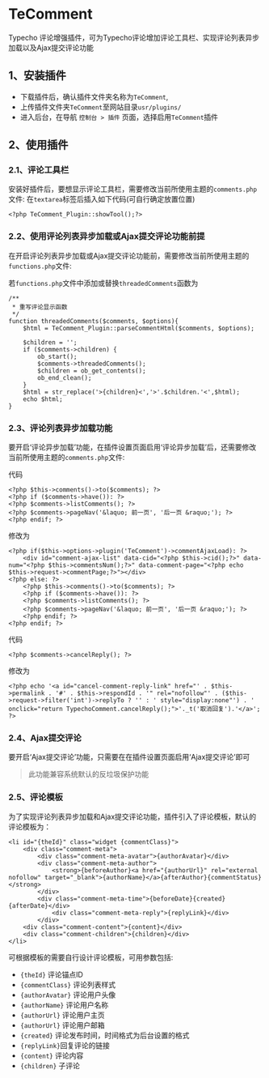 # TeComment
Typecho 评论增强插件，可为Typecho评论增加评论工具栏、实现评论列表异步加载以及Ajax提交评论功能

##   1、安装插件
- 下载插件后，确认插件文件夹名称为`TeComment`,
- 上传插件文件夹`TeComment`至网站目录`usr/plugins/`
- 进入后台，在导航 `控制台 > 插件` 页面，选择启用`TeComment`插件

## 2、使用插件
### 2.1、评论工具栏
安装好插件后，要想显示评论工具栏，需要修改当前所使用主题的`comments.php`文件:
在`textarea`标签后插入如下代码(可自行确定放置位置)
```
<?php TeComment_Plugin::showTool();?>
```
### 2.2、使用评论列表异步加载或Ajax提交评论功能前提
在开启评论列表异步加载或Ajax提交评论功能前，需要修改当前所使用主题的`functions.php`文件:

若`functions.php`文件中添加或替换`threadedComments`函数为
```
/**
 * 重写评论显示函数
 */
function threadedComments($comments, $options){
	$html = TeComment_Plugin::parseCommentHtml($comments, $options);
	
	$children = '';
	if ($comments->children) {
		ob_start();
        $comments->threadedComments();
		$children = ob_get_contents();
		ob_end_clean();
    }
	$html = str_replace('>{children}<','>'.$children.'<',$html);
	echo $html;
}
```


### 2.3、评论列表异步加载功能
要开启‘评论异步加载’功能，在插件设置页面启用‘评论异步加载’后，还需要修改当前所使用主题的`comments.php`文件:

代码
```
<?php $this->comments()->to($comments); ?>
<?php if ($comments->have()): ?>
<?php $comments->listComments(); ?>
<?php $comments->pageNav('&laquo; 前一页', '后一页 &raquo;'); ?>
<?php endif; ?>
```
修改为
```
<?php if($this->options->plugin('TeComment')->commentAjaxLoad): ?>
    <div id="comment-ajax-list" data-cid="<?php $this->cid();?>" data-num="<?php $this->commentsNum();?>" data-comment-page="<?php echo $this->request->commentPage;?>"></div>
<?php else: ?>
    <?php $this->comments()->to($comments); ?>
    <?php if ($comments->have()): ?>
    <?php $comments->listComments(); ?>
    <?php $comments->pageNav('&laquo; 前一页', '后一页 &raquo;'); ?>
    <?php endif; ?>
<?php endif; ?>
```
代码
```
<?php $comments->cancelReply(); ?>
```
修改为
```
<?php echo '<a id="cancel-comment-reply-link" href="' . $this->permalink . '#' . $this->respondId . '" rel="nofollow"' . ($this->request->filter('int')->replyTo ? '' : ' style="display:none"') . ' onclick="return TypechoComment.cancelReply();">'._t('取消回复').'</a>'; ?>
```
### 2.4、Ajax提交评论
要开启‘Ajax提交评论’功能，只需要在在插件设置页面启用‘Ajax提交评论’即可
> 此功能兼容系统默认的反垃圾保护功能

### 2.5、评论模板
为了实现评论列表异步加载和Ajax提交评论功能，插件引入了评论模板，默认的评论模板为：
```
<li id="{theId}" class="widget {commentClass}">
	<div class="comment-meta">
		<div class="comment-meta-avatar">{authorAvatar}</div>
		<div class="comment-meta-author">
			<strong>{beforeAuthor}<a href="{authorUrl}" rel="external nofollow" target="_blank">{authorName}</a>{afterAuthor}{commentStatus}</strong>
		</div>
		<div class="comment-meta-time">{beforeDate}{created}{afterDate}</div>
			<div class="comment-meta-reply">{replyLink}</div>
		</div>
	<div class="comment-content">{content}</div>
	<div class="comment-children">{children}</div>
</li>
```

可根据模板的需要自行设计评论模板，可用参数包括:
- `{theId}` 评论锚点ID
- `{commentClass}` 评论列表样式
- `{authorAvatar}` 评论用户头像
- `{authorName}` 评论用户名称
- `{authorUrl}` 评论用户主页
- `{authorUrl}` 评论用户邮箱
- `{created}` 评论发布时间，时间格式为后台设置的格式
- `{replyLink}`回复评论的链接
- `{content}` 评论内容
- `{children}` 子评论
